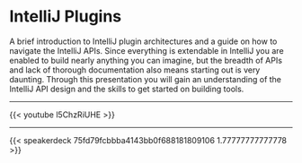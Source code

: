 # 

# IntelliJ Plugins

A brief introduction to IntelliJ plugin architectures and a guide on how to navigate the IntelliJ APIs. Since everything is extendable in IntelliJ you are enabled to build nearly anything you can imagine, but the breadth of APIs and lack of thorough documentation also means starting out is very daunting. Through this presentation you will gain an understanding of the IntelliJ API design and the skills to get started on building tools.

---

{{< youtube l5ChzRiUHE >}}

---

{{< speakerdeck 75fd79fcbbba4143bb0f688181809106 1.77777777777778 >}}
